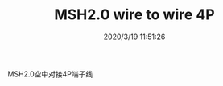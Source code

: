 ﻿---
layout: post 
title: MSH2.0 wire to wire 4P
tags: SMH
categories: wire-harness
overview: 
part_number: 
thumb_img: static/202003/251-thumb-20200319195218.jpg
small_img: static/202003/251-20200319195218.jpg
date: 2020/3/19 11:51:26
---


MSH2.0空中对接4P端子线
